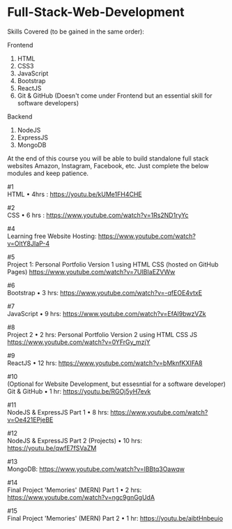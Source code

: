 # Full-Stack-Web-Development

Skills Covered (to be gained in the same order):

Frontend
1. HTML
1. CSS3
1. JavaScript
1. Bootstrap
1. ReactJS
1. Git & GitHub (Doesn't come under Frontend but an essential skill for software developers) 

Backend
1. NodeJS
1. ExpressJS
1. MongoDB

At the end of this course you will be able to build standalone full stack websites Amazon, Instagram, Facebook, etc. Just complete the below modules and keep patience.

#1<br>
HTML • 4hrs : https://youtu.be/kUMe1FH4CHE

#2<br>
CSS • 6 hrs : https://www.youtube.com/watch?v=1Rs2ND1ryYc

#4<br>
Learning free Website Hosting: https://www.youtube.com/watch?v=OltY8JIaP-4

#5<br>
Project 1: Personal Portfolio Version 1 using HTML CSS (hosted on GitHub Pages) https://www.youtube.com/watch?v=7UIBIaEZVWw

#6<br>
Bootstrap • 3 hrs: https://www.youtube.com/watch?v=-qfEOE4vtxE

#7<br>
JavaScript • 9 hrs: https://www.youtube.com/watch?v=EfAl9bwzVZk

#8<br>
Project 2 • 2 hrs: Personal Portfolio Version 2 using HTML CSS JS https://www.youtube.com/watch?v=0YFrGy_mzjY

#9<br>
ReactJS • 12 hrs: https://www.youtube.com/watch?v=bMknfKXIFA8

#10<br> (Optional for Website Development, but essesntial for a software developer)
Git & GitHub • 1 hr: https://youtu.be/RGOj5yH7evk

#11<br>
NodeJS & ExpressJS Part 1 • 8 hrs: https://www.youtube.com/watch?v=Oe421EPjeBE

#12<br>
NodeJS & ExpressJS Part 2 (Projects) • 10 hrs: https://youtu.be/qwfE7fSVaZM

#13<br>
MongoDB: https://www.youtube.com/watch?v=lBBtq3Oawqw

#14<br>
Final Project 'Memories' (MERN) Part 1 • 2 hrs: https://www.youtube.com/watch?v=ngc9gnGgUdA

#15<br>
Final Project 'Memories' (MERN) Part 2 • 1 hr:  https://youtu.be/aibtHnbeuio
